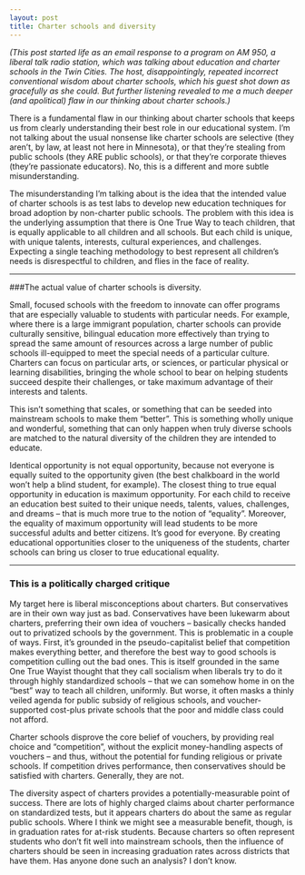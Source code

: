 ```yaml
---
layout: post
title: Charter schools and diversity
---
```


*(This post started life as an email response to a program on AM 950, a liberal talk radio station, which was talking about education and charter schools in the Twin Cities. The host, disappointingly, repeated incorrect conventional wisdom about charter schools, which his guest shot down as gracefully as she could. But further listening revealed to me a much deeper (and apolitical) flaw in our thinking about charter schools.)*

There is a fundamental flaw in our thinking about charter schools that keeps us from clearly understanding their best role in our educational system. I’m not talking about the usual nonsense like charter schools are selective (they aren’t, by law, at least not here in Minnesota), or that they’re stealing from public schools (they ARE public schools), or that they’re corporate thieves (they’re passionate educators). No, this is a different and more subtle misunderstanding.

The misunderstanding I’m talking about is the idea that the intended value of charter schools is as test labs to develop new education techniques for broad adoption by non-charter public schools. The problem with this idea is the underlying assumption that there is One True Way to teach children, that is equally applicable to all children and all schools. But each child is unique, with unique talents, interests, cultural experiences, and challenges. Expecting a single teaching methodology to best represent all children’s needs is disrespectful to children, and flies in the face of reality.

***

###The actual value of charter schools is diversity. 

Small, focused schools with the freedom to innovate can offer programs that are especially valuable to students with particular needs. For example, where there is a large immigrant population, charter schools can provide culturally sensitive, bilingual education more effectively than trying to spread the same amount of resources across a large number of public schools ill-equipped to meet the special needs of a particular culture. Charters can focus on particular arts, or sciences, or particular physical or learning disabilities, bringing the whole school to bear on helping students succeed despite their challenges, or take maximum advantage of their interests and talents.

This isn’t something that scales, or something that can be seeded into mainstream schools to make them “better”. This is something wholly unique and wonderful, something that can only happen when truly diverse schools are matched to the natural diversity of the children they are intended to educate.

Identical opportunity is not equal opportunity, because not everyone is equally suited to the opportunity given (the best chalkboard in the world won’t help a blind student, for example). The closest thing to true equal opportunity in education is maximum opportunity. For each child to receive an education best suited to their unique needs, talents, values, challenges, and dreams – that is much more true to the notion of “equality”. Moreover, the equality of maximum opportunity will lead students to be more successful adults and better citizens. It’s good for everyone. By creating educational opportunities closer to the uniqueness of the students, charter schools can bring us closer to true educational equality.

***

### This is a politically charged critique

My target here is liberal misconceptions about charters. But conservatives are in their own way just as bad. Conservatives have been lukewarm about charters, preferring their own idea of vouchers – basically checks handed out to privatized schools by the government. This is problematic in a couple of ways. First, it’s grounded in the pseudo-capitalist belief that competition makes everything better, and therefore the best way to good schools is competition culling out the bad ones. This is itself grounded in the same One True Wayist thought that they call socialism when liberals try to do it through highly standardized schools – that we can somehow home in on the “best” way to teach all children, uniformly. But worse, it often masks a thinly veiled agenda for public subsidy of religious schools, and voucher-supported cost-plus private schools that the poor and middle class could not afford.

Charter schools disprove the core belief of vouchers, by providing real choice and “competition”, without the explicit money-handling aspects of vouchers – and thus, without the potential for funding religious or private schools. If competition drives performance, then conservatives should be satisfied with charters. Generally, they are not.

The diversity aspect of charters provides a potentially-measurable point of success. There are lots of highly charged claims about charter performance on standardized tests, but it appears charters do about the same as regular public schools. Where I think we might see a measurable benefit, though, is in graduation rates for at-risk students. Because charters so often represent students who don’t fit well into mainstream schools, then the influence of charters should be seen in increasing graduation rates across districts that have them. Has anyone done such an analysis? I don’t know.

